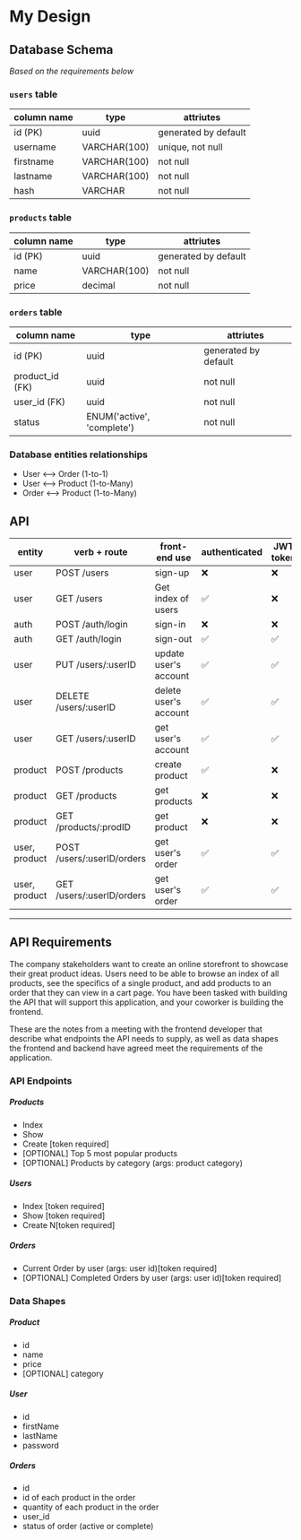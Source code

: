 # My Design

## Database Schema

_Based on the requirements below_

### `users` table

| column name | type         | attriutes            |
| ----------- | ------------ | -------------------- |
| id (PK)     | uuid         | generated by default |
| username    | VARCHAR(100) | unique, not null     |
| firstname   | VARCHAR(100) | not null             |
| lastname    | VARCHAR(100) | not null             |
| hash        | VARCHAR      | not null             |

### `products` table

| column name | type         | attriutes            |
| ----------- | ------------ | -------------------- |
| id (PK)     | uuid         | generated by default |
| name        | VARCHAR(100) | not null             |
| price       | decimal      | not null             |

### `orders` table

| column name     | type                       | attriutes            |
| --------------- | -------------------------- | -------------------- |
| id (PK)         | uuid                       | generated by default |
| product_id (FK) | uuid                       | not null             |
| user_id (FK)    | uuid                       | not null             |
| status          | ENUM('active', 'complete') | not null             |

### Database entities relationships

- User <--> Order (1-to-1)
- User <--> Product (1-to-Many)
- Order <--> Product (1-to-Many)

## API

| entity        | verb + route               | front-end use         | authenticated | JWT token |
| ------------- | -------------------------- | --------------------- | ------------- | --------- |
| user          | POST /users                | sign-up               | ❌            | ❌        |
| user          | GET /users                 | Get index of users    | ✅            | ❌        |
| auth          | POST /auth/login           | sign-in               | ❌            | ❌        |
| auth          | GET /auth/login            | sign-out              | ✅            | ✅        |
| user          | PUT /users/:userID         | update user's account | ✅            | ✅        |
| user          | DELETE /users/:userID      | delete user's account | ✅            | ✅        |
| user          | GET /users/:userID         | get user's account    | ✅            | ✅        |
| product       | POST /products             | create product        | ✅            | ❌        |
| product       | GET /products              | get products          | ❌            | ❌        |
| product       | GET /products/:prodID      | get product           | ❌            | ❌        |
| user, product | POST /users/:userID/orders | get user's order      | ✅            | ✅        |
| user, product | GET /users/:userID/orders  | get user's order      | ✅            | ✅        |

---

## API Requirements

The company stakeholders want to create an online storefront to showcase their great product ideas. Users need to be able to browse an index of all products, see the specifics of a single product, and add products to an order that they can view in a cart page. You have been tasked with building the API that will support this application, and your coworker is building the frontend.

These are the notes from a meeting with the frontend developer that describe what endpoints the API needs to supply, as well as data shapes the frontend and backend have agreed meet the requirements of the application.

### API Endpoints

##### Products

- Index
- Show
- Create [token required]
- [OPTIONAL] Top 5 most popular products
- [OPTIONAL] Products by category (args: product category)

##### Users

- Index [token required]
- Show [token required]
- Create N[token required]

##### Orders

- Current Order by user (args: user id)[token required]
- [OPTIONAL] Completed Orders by user (args: user id)[token required]

### Data Shapes

##### Product

- id
- name
- price
- [OPTIONAL] category

##### User

- id
- firstName
- lastName
- password

##### Orders

- id
- id of each product in the order
- quantity of each product in the order
- user_id
- status of order (active or complete)
